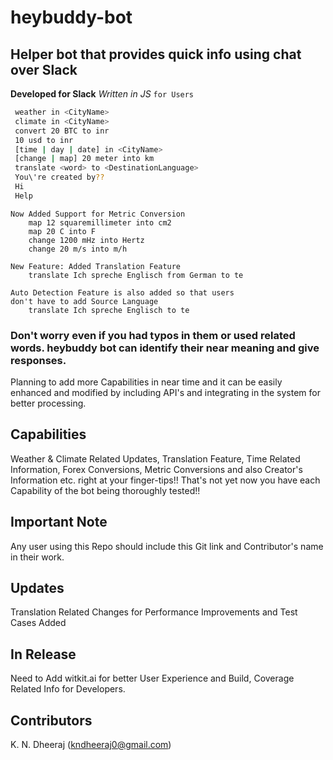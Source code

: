 # heybuddy-bot

## Helper bot that provides quick info using chat over Slack

**Developed for Slack** *Written in JS* `for Users`

```bash
 weather in <CityName>
 climate in <CityName>
 convert 20 BTC to inr
 10 usd to inr
 [time | day | date] in <CityName>
 [change | map] 20 meter into km
 translate <word> to <DestinationLanguage>
 You\'re created by??
 Hi
 Help
```
```
Now Added Support for Metric Conversion
    map 12 squaremillimeter into cm2
    map 20 C into F
    change 1200 mHz into Hertz
    change 20 m/s into m/h  
```
```
New Feature: Added Translation Feature
    translate Ich spreche Englisch from German to te
    
Auto Detection Feature is also added so that users
don't have to add Source Language
    translate Ich spreche Englisch to te
```

### Don't worry even if you had typos in them or used related words. heybuddy bot can identify their near meaning and give responses.
Planning to add more Capabilities in near time and it can be easily enhanced and modified by including API's
and integrating in the system for better processing.

## Capabilities
Weather & Climate Related Updates, Translation Feature, Time Related Information, Forex Conversions, Metric Conversions and also
Creator's Information etc. right at your finger-tips!!
That's not yet now you have each Capability of the bot being thoroughly tested!!  

## Important Note
Any user using this Repo should include this Git link and Contributor's name in their work.

## Updates
Translation Related Changes for Performance Improvements and Test Cases Added

## In Release
Need to Add witkit.ai for better User Experience and Build, Coverage Related Info for Developers.


## Contributors
K. N. Dheeraj (kndheeraj0@gmail.com)
